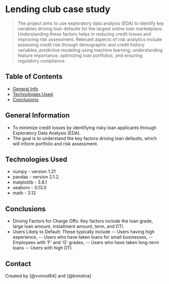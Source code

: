 # Lending club case study
> The project aims to use exploratory data analysis (EDA) to identify key variables driving loan defaults for the largest online loan marketplace. Understanding these factors helps in reducing credit losses and improving risk assessment. Relevant aspects of risk analytics include assessing credit risk through demographic and credit history variables, predictive modeling using machine learning, understanding feature importance, optimizing loan portfolios, and ensuring regulatory compliance.


## Table of Contents
* [General Info](#general-information)
* [Technologies Used](#technologies-used)
* [Conclusions](#conclusions)


<!-- You can include any other section that is pertinent to your problem -->

## General Information
- To minimize credit losses by identifying risky loan applicants through Exploratory Data Analysis (EDA).
- The goal is to understand the key factors driving loan defaults, which will inform portfolio and risk assessment.


<!-- You don't have to answer all the questions - just the ones relevant to your project. -->



## Technologies Used
- numpy - version 1.21
- pandas - version 2.1.2.
- matplotlib - 3.8.1
- seaborn - 0.13.0
- math - 3.12

<!-- As the libraries versions keep on changing, it is recommended to mention the version of library used in this project -->


## Conclusions
- Driving Factors for Charge Offs: Key factors include the loan grade, large loan amount, installment amount, term, and DTI.
- Users Likely to Default: These typically include 
-- Users having high experience, 
-- Users who have taken loans for small businesses, 
-- Employees with ‘F’ and ‘G’ grades, 
-- Users who have taken long-term loans
-- Users with high DTI.

<!-- You don't have to answer all the questions - just the ones relevant to your project. -->

## Contact
Created by [@vvinod64] and [@bmishra]

